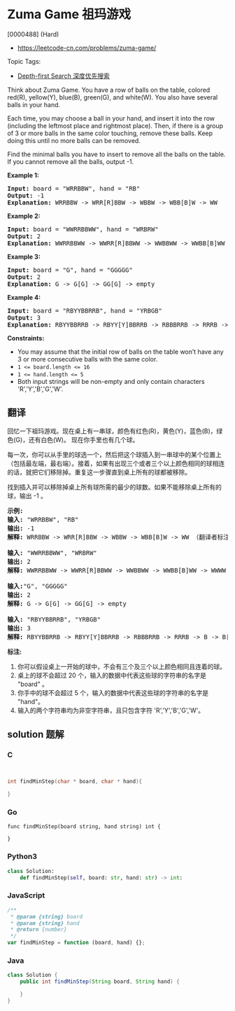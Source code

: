 # Zuma Game 祖玛游戏

[0000488] (Hard)

- https://leetcode-cn.com/problems/zuma-game/

Topic Tags:

- [Depth-first Search 深度优先搜索](https://leetcode-cn.com/tag/depth-first-search/)

Think about Zuma Game. You have a row of balls on the table, colored red(R), yellow(Y), blue(B), green(G), and white(W). You also have several balls in your hand.

Each time, you may choose a ball in your hand, and insert it into the row (including the leftmost place and rightmost place). Then, if there is a group of 3 or more balls in the same color touching, remove these balls. Keep doing this until no more balls can be removed.

Find the minimal balls you have to insert to remove all the balls on the table. If you cannot remove all the balls, output -1.

**Example 1:**

<pre><strong>Input:</strong> board = "WRRBBW", hand = "RB"
<strong>Output:</strong> -1
<strong>Explanation:</strong> WRRBBW -&gt; WRR[R]BBW -&gt; WBBW -&gt; WBB[B]W -&gt; WW
</pre>

**Example 2:**

<pre><strong>Input:</strong> board = "WWRRBBWW", hand = "WRBRW"
<strong>Output:</strong> 2
<strong>Explanation:</strong> WWRRBBWW -&gt; WWRR[R]BBWW -&gt; WWBBWW -&gt; WWBB[B]WW -&gt; WWWW -&gt; empty
</pre>

**Example 3:**

<pre><strong>Input:</strong> board = "G", hand = "GGGGG"
<strong>Output:</strong> 2
<strong>Explanation:</strong> G -&gt; G[G] -&gt; GG[G] -&gt; empty 
</pre>

**Example 4:**

<pre><strong>Input:</strong> board = "RBYYBBRRB", hand = "YRBGB"
<strong>Output:</strong> 3
<strong>Explanation:</strong> RBYYBBRRB -&gt; RBYY[Y]BBRRB -&gt; RBBBRRB -&gt; RRRB -&gt; B -&gt; B[B] -&gt; BB[B] -&gt; empty 
</pre>

**Constraints:**

- You may assume that the initial row of balls on the table won’t have any 3 or more consecutive balls with the same color.
- `1 <= board.length <= 16`
- `1 <= hand.length <= 5`
- Both input strings will be non-empty and only contain characters 'R','Y','B','G','W'.

## 翻译

回忆一下祖玛游戏。现在桌上有一串球，颜色有红色(R)，黄色(Y)，蓝色(B)，绿色(G)，还有白色(W)。 现在你手里也有几个球。

每一次，你可以从手里的球选一个，然后把这个球插入到一串球中的某个位置上（包括最左端，最右端）。接着，如果有出现三个或者三个以上颜色相同的球相连的话，就把它们移除掉。重复这一步骤直到桌上所有的球都被移除。

找到插入并可以移除掉桌上所有球所需的最少的球数。如果不能移除桌上所有的球，输出 -1 。

<pre><strong>示例:</strong>
<strong>输入:</strong> "WRRBBW", "RB" 
<strong>输出:</strong> -1 
<strong>解释:</strong> WRRBBW -&gt; WRR[R]BBW -&gt; WBBW -&gt; WBB[B]W -&gt; WW （翻译者标注：手上球已经用完，桌上还剩两个球无法消除，返回-1）

<strong>输入:</strong> "WWRRBBWW", "WRBRW" 
<strong>输出:</strong> 2 
<strong>解释:</strong> WWRRBBWW -&gt; WWRR[R]BBWW -&gt; WWBBWW -&gt; WWBB[B]WW -&gt; WWWW -&gt; empty

<strong>输入:</strong>"G", "GGGGG" 
<strong>输出:</strong> 2 
<strong>解释:</strong> G -&gt; G[G] -&gt; GG[G] -&gt; empty 

<strong>输入:</strong> "RBYYBBRRB", "YRBGB" 
<strong>输出:</strong> 3 
<strong>解释:</strong> RBYYBBRRB -&gt; RBYY[Y]BBRRB -&gt; RBBBRRB -&gt; RRRB -&gt; B -&gt; B[B] -&gt; BB[B] -&gt; empty 
</pre>

**标注:**

1.  你可以假设桌上一开始的球中，不会有三个及三个以上颜色相同且连着的球。
2.  桌上的球不会超过 20 个，输入的数据中代表这些球的字符串的名字是 "board" 。
3.  你手中的球不会超过 5 个，输入的数据中代表这些球的字符串的名字是 "hand"。
4.  输入的两个字符串均为非空字符串，且只包含字符 'R','Y','B','G','W'。

## solution 题解

### C

```c


int findMinStep(char * board, char * hand){

}
```

### Go

```golang
func findMinStep(board string, hand string) int {

}
```

### Python3

```python
class Solution:
    def findMinStep(self, board: str, hand: str) -> int:
```

### JavaScript

```javascript
/**
 * @param {string} board
 * @param {string} hand
 * @return {number}
 */
var findMinStep = function (board, hand) {};
```

### Java

```java
class Solution {
    public int findMinStep(String board, String hand) {

    }
}
```
